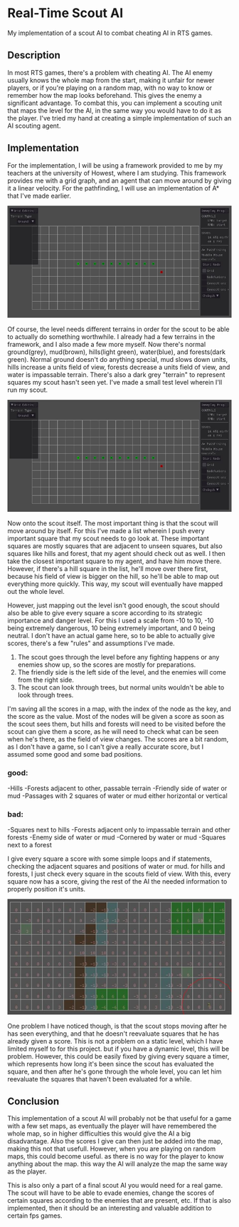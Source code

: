 # Real-Time Scout AI

My implementation of a scout AI to combat cheating AI in RTS games.

## Description

In most RTS games, there's a problem with cheating AI. The AI enemy usually knows the whole map from the start, making it unfair for newer players, or if you're playing on a random map, with no way to know or remember how the map looks beforehand. This gives the enemy a significant advantage.
To combat this, you can implement a scouting unit that maps the level for the AI, in the same way you would have to do it as the player. I've tried my hand at creating a simple implementation of such an AI scouting agent.

## Implementation

For the implementation, I will be using a framework provided to me by my teachers at the university of Howest, where I am studying. This framework provides me with a grid graph, and an agent that can move around by giving it a linear velocity. For the pathfinding, I will use an implementation of A* that I've made earlier.

![Research1](https://github.com/Louis-DV/Real-Time-Scout-AI/blob/master/Images/Research1.JPG "Research1")

Of course, the level needs different terrains in order for the scout to be able to actually do something worthwhile. I already had a few terrains in the framework, and I also made a few more myself. Now there's normal ground(grey), mud(brown), hills(light green), water(blue), and forests(dark green).
Normal ground doesn't do anything special, mud slows down units, hills increase a units field of view, forests decrease a units field of view, and water is impassable terrain. There's also a dark grey "terrain" to represent squares my scout hasn't seen yet. I've made a small test level wherein I'll run my scout.

![Research2](https://github.com/Louis-DV/Real-Time-Scout-AI/blob/master/Images/Research1.JPG "Research2")

Now onto the scout itself. The most important thing is that the scout will move around by itself. For this I've made a list wherein I push every important square that my scout needs to go look at. These important squares are mostly squares that are adjacent to unseen squares, but also squares like hills and forest, that my agent should check out as well. I then take the closest important square to my agent, and have him move there. However, if there's a hill square in the list, he'll move over there first, because his field of view is bigger on the hill, so he'll be able to map out everything more quickly. This way, my scout will eventually have mapped out the whole level.

However, just mapping out the level isn't good enough, the scout should also be able to give every square a score according to its strategic importance and danger level. For this I used a scale from -10 to 10, -10 being extremely dangerous, 10 being extremely important, and 0 being neutral. 
I don't have an actual game here, so to be able to actually give scores, there's a few "rules" and assumptions I've made. 

1) The scout goes through the level before any fighting happens or any enemies show up, so the scores are mostly for preparations.
2) The friendly side is the left side of the level, and the enemies will come from the right side.
3) The scout can look through trees, but normal units wouldn't be able to look through trees.

I'm saving all the scores in a map, with the index of the node as the key, and the score as the value. Most of the nodes will be given a score as soon as the scout sees them, but hills and forests will need to be visited before the scout can give them a score, as he will need to check what can be seen when he's there, as the field of view changes. The scores are a bit random, as I don't have a game, so I can't give a really accurate score, but I assumed some good and some bad positions.

### good:
-Hills
-Forests adjacent to other, passable terrain
-Friendly side of water or mud
-Passages with 2 squares of water or mud either horizontal or vertical

### bad:
-Squares next to hills
-Forests adjacent only to impassable terrain and other forests
-Enemy side of water or mud
-Cornered by water or mud
-Squares next to a forest

I give every square a score with some simple loops and if statements, checking the adjacent squares and positions of water or mud. for hills and forests, I just check every square in the scouts field of view. With this, every square now has a score, giving the rest of the AI the needed information to properly position it's units.

![Research3](https://github.com/Louis-DV/Real-Time-Scout-AI/blob/master/Images/Research3.JPG "Research3")

One problem I have noticed though, is that the scout stops moving after he has seen everything, and that he doesn't reevaluate squares that he has already given a score. This is not a problem on a static level, which I have limited myself to for this project. but if you have a dynamic level, this will be problem. However, this could be easily fixed by giving every square a timer, which represents how long it's been since the scout has evaluated the square, and then after he's gone through the whole level, you can let him reevaluate the squares that haven't been evaluated for a while.


## Conclusion
This implementation of a scout AI will probably not be that useful for a game with a few set maps, as eventually the player will have remembered the whole map, so in higher difficulties this would give the AI a big disadvantage. Also the scores I give can then just be added into the map, making this not that usefull. However, when you are playing on random maps, this could become useful. as there is no way for the player to know anything about the map. this way the AI will analyze the map the same way as the player.

This is also only a part of a final scout AI you would need for a real game. The scout will have to be able to evade enemies, change the scores of certain squares according to the enemies that are present, etc.
If that is also implemented, then it should be an interesting and valuable addition to certain fps games. 





